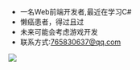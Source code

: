 - 一名Web前端开发者,最近在学习C#
- 懒癌患者，得过且过
- 未来可能会考虑游戏开发
- 联系方式:765830637@qq.com
<img align="left" src="https://github-readme-stats.vercel.app/api/top-langs/?username=TotoroKingdom&layout=compact)" />
